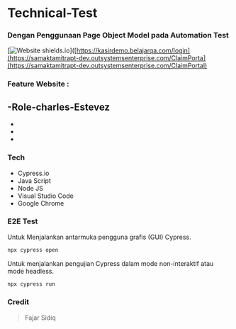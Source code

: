 ﻿# Technical-Test
 
### Dengan Penggunaan Page Object Model pada Automation Test

[![Website shields.io]([https://img.shields.io/website-up-down-green-red/http/shields.io.svg)]([https://kasirdemo.belajarqa.com/login](https://samaktamitrapt-dev.outsystemsenterprise.com/ClaimPorta](https://samaktamitrapt-dev.outsystemsenterprise.com/ClaimPortal)

### Feature Website  :

-Role-charles-Estevez
-
-
-
-

### Tech

- Cypress.io
- Java Script
- Node JS
- Visual Studio Code
- Google Chrome 

### E2E Test

Untuk Menjalankan antarmuka pengguna grafis (GUI) Cypress.

```sh
npx cypress open 
```
Untuk menjalankan pengujian Cypress dalam mode non-interaktif atau mode headless.

```sh
npx cypress run
```



### Credit

>  Fajar Sidiq


